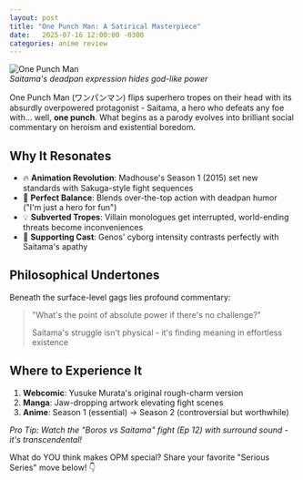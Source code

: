 ```yaml
---
layout: post
title: "One Punch Man: A Satirical Masterpiece"
date:   2025-07-16 12:00:00 -0300
categories: anime review
---
```


![One Punch Man](https://tinyurl.com/opm-thumbnail)  
*Saitama's deadpan expression hides god-like power*

One Punch Man (ワンパンマン) flips superhero tropes on their head with its absurdly overpowered protagonist - Saitama, a hero who defeats any foe with... well, **one punch**. What begins as a parody evolves into brilliant social commentary on heroism and existential boredom.

## Why It Resonates
- 🔥 **Animation Revolution**: Madhouse's Season 1 (2015) set new standards with Sakuga-style fight sequences
- 🤣 **Perfect Balance**: Blends over-the-top action with deadpan humor ("I'm just a hero for fun")
- 💡 **Subverted Tropes**: Villain monologues get interrupted, world-ending threats become inconveniences
- 👥 **Supporting Cast**: Genos' cyborg intensity contrasts perfectly with Saitama's apathy

## Philosophical Undertones
Beneath the surface-level gags lies profound commentary:
> "What's the point of absolute power if there's no challenge?"
> 
> Saitama's struggle isn't physical - it's finding meaning in effortless existence

## Where to Experience It
1. **Webcomic**: Yusuke Murata's original rough-charm version
2. **Manga**: Jaw-dropping artwork elevating fight scenes
3. **Anime**: Season 1 (essential) → Season 2 (controversial but worthwhile)

*Pro Tip: Watch the "Boros vs Saitama" fight (Ep 12) with surround sound - it's transcendental!*

What do YOU think makes OPM special? Share your favorite "Serious Series" move below! 👇